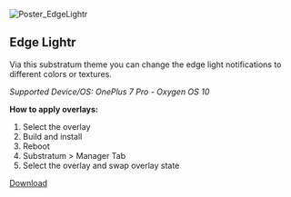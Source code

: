 ![Poster_EdgeLightr](https://user-images.githubusercontent.com/6263626/82375730-3b9a9f80-99de-11ea-8c5f-50875423366f.png)

## Edge Lightr ##
Via this substratum theme you can change the edge light notifications to different colors or textures.

*Supported Device/OS: OnePlus 7 Pro - Oxygen OS 10*

**How to apply overlays:**
1. Select the overlay
2. Build and install
3. Reboot
4. Substratum > Manager Tab
5. Select the overlay and swap overlay state

[Download](https://github.com/alienator88/Edge_Lightr/releases)
